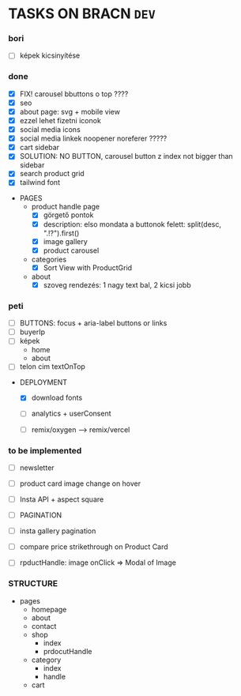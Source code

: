 #  TASKS ON BRACN `DEV`

### bori
- [ ] képek kicsinyítése

### done
- [x] FIX! carousel bbuttons o top ????
- [x] seo
- [x] about page: svg + mobile view
- [x] ezzel lehet fizetni iconok
- [x] social media icons
- [x] social media linkek noopener noreferer ?????
- [x] cart sidebar
- [x] SOLUTION: NO BUTTON,  carousel button z index not bigger than sidebar
- [x] search product grid
- [x] tailwind font
- PAGES
  - product handle page
    - [x] görgető pontok
    - [x] description: elso mondata a buttonok felett: split(desc, ".!?").first()
    - [x] image gallery
    - [x] product carousel
  - categories
    - [x] Sort View with ProductGrid
  - about
    - [x] szoveg rendezés: 1 nagy text bal, 2 kicsi jobb

### peti
- [ ] BUTTONS: focus + aria-label buttons or links
- [ ] buyerIp
- [ ] képek
  - home
  - about
- [ ] telon cim textOnTop

- DEPLOYMENT
  - [x] download fonts
  - [ ] analytics + userConsent
  - [ ] remix/oxygen --> remix/vercel


### to be implemented
- [ ] newsletter
- [ ] product card image change on hover
- [ ] Insta API + aspect square
- [ ] PAGINATION
- [ ] insta gallery pagination
- [ ] compare price strikethrough on Product Card
- [ ] rpductHandle: image onClick => Modal of Image




### STRUCTURE
- pages
  - homepage
  - about
  - contact
  - shop
    - index
    - prdocutHandle
  - category
    - index
    - handle
  - cart
